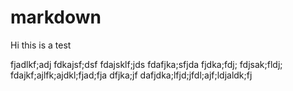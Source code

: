 # markdown

 Hi this is a test
 
fjadlkf;adj
fdkajsf;dsf
fdajsklf;jds
fdafjka;sfjda
fjdka;fdj;
fdjsak;fldj;
fdajkf;ajlfk;ajdkl;fjad;fja
dfjka;jf
dafjdka;lfjd;jfdl;ajf;ldjaldk;fj
